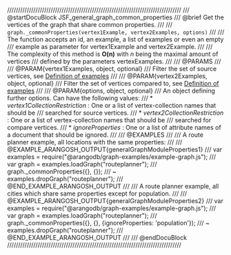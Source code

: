////////////////////////////////////////////////////////////////////////////////
/// @startDocuBlock JSF_general_graph_common_properties
/// @brief Get the vertices of the graph that share common properties.
///
/// `graph._commonProperties(vertex1Example, vertex2Examples, options)`
///
/// The function accepts an id, an example, a list of examples or even an empty
/// example as parameter for vertex1Example and vertex2Example.
///
/// The complexity of this method is **O(n)** with *n* being the maximal amount of vertices
/// defined by the parameters vertexExamples.
///
/// @PARAMS
///
/// @PARAM{vertex1Examples, object, optional}
/// Filter the set of source vertices, see [Definition of examples](#definition-of-examples)
///
/// @PARAM{vertex2Examples, object, optional}
/// Filter the set of vertices compared to, see [Definition of examples](#definition-of-examples)
///
/// @PARAM{options, object, optional}
/// An object defining further options. Can have the following values:
///   * *vertex1CollectionRestriction* : One or a list of vertex-collection names that should be
///       searched for source vertices.
///   * *vertex2CollectionRestriction* : One or a list of vertex-collection names that should be
///       searched for compare vertices.
///   * *ignoreProperties* : One or a list of attribute names of a document that should be ignored.
///
/// @EXAMPLES
///
/// A route planner example, all locations with the same properties:
///
/// @EXAMPLE_ARANGOSH_OUTPUT{generalGraphModuleProperties1}
///   var examples = require("@arangodb/graph-examples/example-graph.js");
///   var graph = examples.loadGraph("routeplanner");
///   graph._commonProperties({}, {});
/// ~ examples.dropGraph("routeplanner");
/// @END_EXAMPLE_ARANGOSH_OUTPUT
///
/// A route planner example, all cities which share same properties except for population.
///
/// @EXAMPLE_ARANGOSH_OUTPUT{generalGraphModuleProperties2}
///   var examples = require("@arangodb/graph-examples/example-graph.js");
///   var graph = examples.loadGraph("routeplanner");
///   graph._commonProperties({}, {}, {ignoreProperties: 'population'});
/// ~ examples.dropGraph("routeplanner");
/// @END_EXAMPLE_ARANGOSH_OUTPUT
///
/// @endDocuBlock
////////////////////////////////////////////////////////////////////////////////